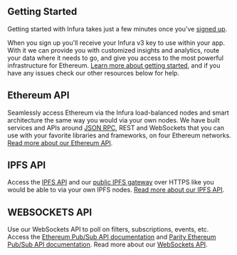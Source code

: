 ## Getting Started

Getting started with Infura takes just a few minutes once you’ve [signed up](https://infura.io/register).

When you sign up you'll receive your Infura v3 key to use within your app. With it we can provide you with customized insights and analytics, route your data where it needs to go, and give you access to the most powerful infrastructure for Ethereum. [Learn more about getting started](https://infura.io/docs/gettingStarted/chooseaNetwork), and if you have any issues check our other resources below for help.

## Ethereum API

Seamlessly access Ethereum via the Infura load-balanced nodes and smart architecture the same way you would via your own nodes. We have built services and APIs around [JSON RPC](https://github.com/ethereum/wiki/wiki/JSON-RPC), REST and WebSockets that you can use with your favorite libraries and frameworks, on four Ethereum networks. [Read more about our Ethereum API](https://infura.io/docs/api/get/symbolFull).

## IPFS API

Access the [IPFS API](https://ipfs.io/docs/api/) and our [public IPFS gateway](https://ipfs.infura.io/ipfs/Qmaisz6NMhDB51cCvNWa1GMS7LU1pAxdF4Ld6Ft9kZEP2a) over HTTPS like you would be able to via your own IPFS nodes. [Read more about our IPFS API](https://infura.io/docs/ipfs/get/block_get).

## WEBSOCKETS API

Use our WebSockets API to poll on filters, subscriptions, events, etc. Access the [Ethereum Pub/Sub API documentation](https://github.com/ethereum/go-ethereum/wiki/RPC-PUB-SUB) and [Parity Ethereum Pub/Sub API documentation](https://wiki.parity.io/JSONRPC-Parity-Pub-Sub-module.html). Read more about our [WebSockets API](https://infura.io/docs/ipfs/get/block_get).
